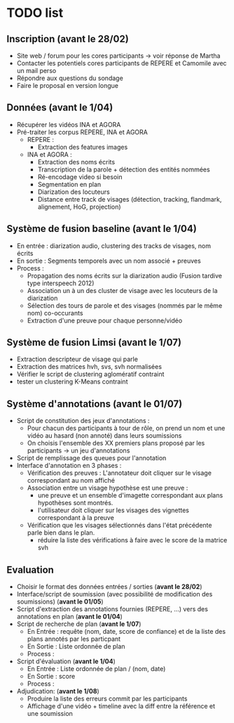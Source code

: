 # TODO list

## Inscription (avant le 28/02)
- Site web / forum pour les cores participants -> voir réponse de Martha
- Contacter les potentiels cores participants de REPERE et Camomile avec un mail perso
- Répondre aux questions du sondage
- Faire le proposal en version longue

## Données (avant le 1/04)
- Récupérer les vidéos INA et AGORA
- Pré-traiter les corpus REPERE, INA et AGORA
    * REPERE : 
       + Extraction des features images
    * INA et AGORA : 
       + Extraction des noms écrits
       + Transcription de la parole + détection des entités nommées
       + Ré-encodage video si besoin
       + Segmentation en plan
       + Diarization des locuteurs
       + Distance entre track de visages (détection, tracking, flandmark, alignement, HoG, projection)
  
## Système de fusion baseline (avant le  1/04)
 - En entrée : diarization audio, clustering des tracks de visages, nom écrits
 - En sortie : Segments temporels avec un nom associé + preuves
 - Process :
    * Propagation des noms écrits sur la diarization audio (Fusion tardive type interspeech 2012)
    * Association un à un des cluster de visage avec les locuteurs de la diarization
    * Sélection des tours de parole et des visages (nommés par le même nom) co-occurants
    * Extraction d'une preuve pour chaque personne/vidéo

## Système de fusion Limsi (avant le 1/07)
- Extraction descripteur de visage qui parle
- Extraction des matrices hvh, svs, svh normalisées
- Vérifier le script de clustering aglomératif contraint
- tester un clustering K-Means contraint

## Système d'annotations (avant le 01/07)
- Script de constitution des jeux d'annotations :
	* Pour chacun des participants à tour de rôle, on prend un nom et une vidéo au hasard (non annoté) dans leurs soumissions
	* On choisis l'ensemble des XX premiers plans proposé par les participants -> un jeu d'annotations 
- Script de remplissage des queues pour l'annotation
- Interface d'annotation en 3 phases :
	* Vérification des preuves : L'annotateur doit cliquer sur le visage correspondant au nom affiché
	* Association entre un visage hypothèse est une preuve : 
		+ une preuve et un ensemble d'imagette correspondant aux plans hypothèses sont montrés. 
		+ l'utilisateur doit cliquer sur les visages des vignettes correspondant à la preuve
	* Vérification que les visages sélectionnés dans l'état précédente parle bien dans le plan.
		+ réduire la liste des vérifications à faire avec le score de la matrice svh

## Evaluation
- Choisir le format des données entrées / sorties (**avant le 28/02**)
- Interface/script de soumission (avec possibilité de modification des soumissions) (**avant le 01/05**)
- Script d'extraction des annotations fournies (REPERE, ...) vers des annotations en plan (**avant le 01/04**)
- Script de recherche de plan  (**avant le 1/07**)
   * En Entrée : requête (nom, date, score de confiance) et de la liste des plans annotés par les particpant
   * En Sortie : Liste ordonnée de plan
   * Process : 
- Script d'évaluation  (**avant le 1/04**)
   * En Entrée : Liste ordonnée de plan / (nom, date)
   * En Sortie : score 
   * Process : 
- Adjudication: (**avant le 1/08**)
   * Produire la liste des erreurs commit par les participants
   * Affichage d'une vidéo + timeline avec la diff entre la référence et une soumission
	







